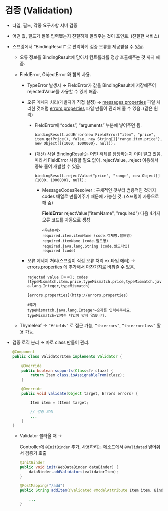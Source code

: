 # 검증 (Validation)
- 타입, 필드, 각종 요구사항 서버 검증
- 어떤 값, 필드가 잘못 입력됐는지 친절하게 알려주는 것이 포인트. (친절한 서비스)
- 스프링에서 “BindingResult” 로 편리하게 검증 오류를 제공받을 수 있음.
    - 오류 정보를 BindingResult에 담아서 컨트롤러를 정상 호출해주는 것 까지 해줌.
    - FieldError, ObjectError 와 함께 사용.
        - TypeError 발생시 → FieldError가 값을 BindingResult에 저장해주어 rejectedValue를 사용할 수 있게 해줌.
        - 오류 메세지 처리(개발자가 직접 설정) → [messages.properties](http://messages.properties) 파일 처리한 것처럼 [errors.properties](http://errors.properties) 파일 만들어 관리해 줄 수 있음. (같은 원리)
            - FieldError에 “codes”, “arguments” 부분에 넣어주면 됨.

                `bindingResult.addError(new FieldError("item", "price", item.getPrice(), false, new String[]{"range.item.price"}, new Object[]{1000, 1000000}, null));`

            - (개선) 사실 BindingResult는 어떤 객체를 담당하는지 이미 알고 있음. 따라서 FieldError 사용할 필요 없이 .rejectValue, .reject 이용해서 중복 줄여 개발할 수 있음.

                `bindingResult.rejectValue("price", "range", new Object[]{1000, 1000000}, null);`

                - MessageCodesResolver : 구체적인 것부터 범용적인 것까지 codes 배열로 만들어주기 때문에 가능한 것. (스프링이 자동으로 해 줌)

                    **FieldError** rejectValue("itemName", "required")
                    다음 4가지 오류 코드를 자동으로 생성

                    ```
                    <우선순위>
                    required.item.itemName (code.객체명.필드명)
                    required.itemName (code.필드명)
                    required.java.lang.String (code.필드타입)
                    required (code)

                    ```

        - 오류 메세지 처리(스프링이 직접 오류 처리 ex.타입 에러) → [errors.properties](http://errors.properties) 에 추가해서 마찬가지로 바꿔줄 수 있음.

            `rejected value [ㅃㅃ]; codes [typeMismatch.item.price,typeMismatch.price,typeMismatch.java.lang.Integer,typeMismatch]`

            ```
            [errors.properties](http://errors.properties) 

            #추가
            typeMismatch.java.lang.Integer=숫자를 입력해주세요.
            typeMismatch=입력한 타입이 맞지 않습니다.
            ```

    - Thymeleaf → `“#fields”` 로 접근 가능, `“th:errors”`, `“th:errorclass”` 활용 가능.

- 검증 로직 분리 → 따로 class 만들어 관리.

    ```java
    @Component
    public class ValidatorItem implements Validator {

        @Override
        public boolean supports(Class<?> clazz) {
            return Item.class.isAssignableFrom(clazz);
        }

        @Override
        public void validate(Object target, Errors errors) {

            Item item = (Item) target;

            // 검증 로직
            ...
        }
    }
    ```

    - Validator 불러올 때 →

         Controller에 `@InitBinder` 추가, 사용하려는 메소드에서 `@Validated` 넣어줘서 검증기 호출

        ```java
        @InitBinder
        public void init(WebDataBinder dataBinder) {
            dataBinder.addValidators(validatorItem);
        }
        ```

        ```java
        @PostMapping("/add")
        public String addItem(@Validated @ModelAttribute Item item, BindingResult bindingResult, RedirectAttributes redirectAttributes) {

            ...
        }
        ```
